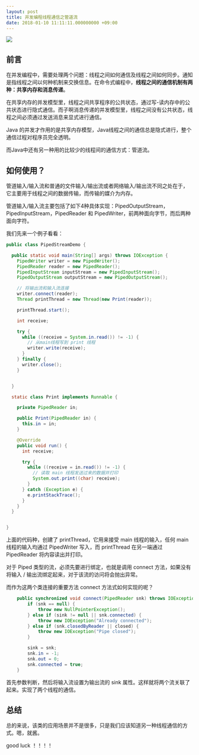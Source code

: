 ```yaml
---
layout: post
title: 并发编程线程通信之管道流
date: 2018-01-10 11:11:11.000000000 +09:00
---
```

![](http://upload-images.jianshu.io/upload_images/4236553-a29dcde7a331d7a8.jpg?imageMogr2/auto-orient/strip%7CimageView2/2/w/1240)



## 前言

在并发编程中，需要处理两个问题：线程之间如何通信及线程之间如何同步。通知是指线程之间以何种机制来交换信息。在命令式编程中，**线程之间的通信机制有两种：共享内存和消息传递**。

在共享内存的并发模型里，线程之间共享程序的公共状态，通过写-读内存中的公共状态进行隐式通信。而子啊消息传递的并发模型里，线程之间没有公共状态，线程之间必须通过发送消息来显式进行通信。

Java 的并发才作用的是共享内存模型，Java线程之间的通信总是隐式进行，整个通信过程对程序员完全透明。

而Java中还有另一种用的比较少的线程间的通信方式：管道流。

## 如何使用？

管道输入/输入流和普通的文件输入/输出流或者网络输入/输出流不同之处在于，它主要用于线程之间的数据传输，而传输的媒介为内存。

管道输入/输入流主要包括了如下4种具体实现：PipedOutputStream，PipedInputStream，PipedReader 和 PipedWriter，前两种面向字节，而后两种面向字符。

我们先来一个例子看看：

```java
public class PipedStreamDemo {

  public static void main(String[] args) throws IOException {
    PipedWriter writer = new PipedWriter();
    PipedReader reader = new PipedReader();
    PipedInputStream inputStream = new PipedInputStream();
    PipedOutputStream outputStream = new PipedOutputStream();

    // 将输出流和输入流连接
    writer.connect(reader);
    Thread printThread = new Thread(new Print(reader));

    printThread.start();

    int receive;

    try {
      while ((receive = System.in.read()) != -1) {
        // 从main线程写到 print 线程
        writer.write(receive);
      }
    } finally {
      writer.close();
    }


  }

  static class Print implements Runnable {

    private PipedReader in;

    public Print(PipedReader in) {
      this.in = in;
    }

    @Override
    public void run() {
      int receive;

      try {
        while ((receive = in.read()) != -1) {
          // 读取 main 线程发送过来的数据并打印
          System.out.print((char) receive);
        }
      } catch (Exception e) {
        e.printStackTrace();
      }
    }
  }


}

```

上面的代码种，创建了 printThread，它用来接受 main 线程的输入，任何 main 线程的输入均通过 PipedWriter 写入，而 printThread 在另一端通过 PipedReader 将内容读出并打印。

对于 Piped 类型的流，必须先要进行绑定，也就是调用 connect 方法，如果没有将输入 / 输出流绑定起来，对于该流的访问将会抛出异常。

而作为这两个类连接的重要方法 connect 方法式如何实现的呢？

```java
    public synchronized void connect(PipedReader snk) throws IOException {
        if (snk == null) {
            throw new NullPointerException();
        } else if (sink != null || snk.connected) {
            throw new IOException("Already connected");
        } else if (snk.closedByReader || closed) {
            throw new IOException("Pipe closed");
        }

        sink = snk;
        snk.in = -1;
        snk.out = 0;
        snk.connected = true;
    }
```

首先参数判断，然后将输入流设置为输出流的 sink 属性。这样就将两个流关联了起来。实现了两个线程的通信。

## 总结

总的来说，该类的应用场景并不是很多，只是我们应该知道另一种线程通信的方式。嗯，就酱。

good luck ！！！！
